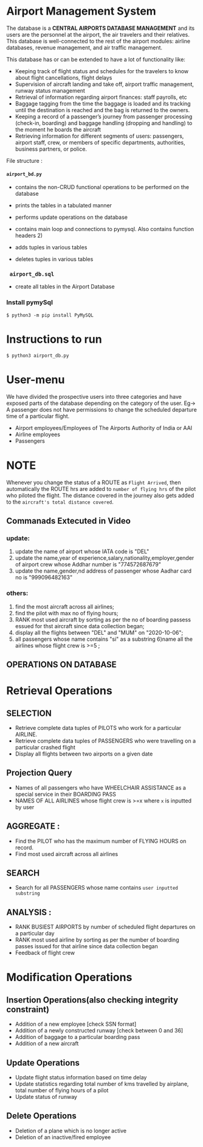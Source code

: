 # Airport Management System 


The database is a **CENTRAL AIRPORTS DATABASE MANAGEMENT** and its users are the personnel at the airport, the air travelers and their relatives. This database is well-connected to the rest of the airport modules: airline databases, revenue management, and air traffic management. 

This database has or can be extended to have a lot of functionality like:

* Keeping track of flight status and schedules for the travelers to know about flight cancellations, flight delays
* Supervision of aircraft landing and take off, airport traffic management, runway status management
* Retrieval of information regarding airport finances: staff payrolls, etc
* Baggage tagging from the  time the baggage is loaded and its tracking until the destination is reached and the bag is returned to the owners.
* Keeping a record of a passenger’s journey from passenger processing (check-in, boarding) and baggage handling (dropping and handling) to the moment he boards the aircraft
* Retrieving information for different segments of users: passengers, airport staff, crew, or members of specific departments, authorities, business partners, or police.

File structure : 
#### `airport_bd.py`
* contains the non-CRUD functional operations to be performed on the database
* prints the tables in a tabulated manner
* performs update operations on the database
* contains main loop and connections to pymysql. Also contains function headers 2)
       
* adds tuples in various tables
* deletes tuples in various tables
### ` airport_db.sql`
* create all tables in the Airport Database

### Install pymySql
```
$ python3 -m pip install PyMySQL
```

# Instructions to run
```
$ python3 airport_db.py
```

# User-menu
We have divided the prospective users into three categories and have exposed parts of the database depending on the category of the user. Eg-> A passenger does not have permissions to change the scheduled departure time of a particular flight.

* Airport employees/Employees of The Airports Authority of India or AAI
* Airline employees
* Passengers

# NOTE
Whenever you change the status of a ROUTE as `Flight Arrived`, then automatically the ROUTE hrs are added to `number of flying hrs` of the pilot who piloted the flight. The distance covered in the journey also gets added to the `aircraft's total distance covered`.

## Commanads Extecuted in Video
### update:
   1) update the name of airport whose IATA code is "DEL"
   2) update the name,year of experience,salary,nationality,employer,gender of airport crew whose Addhar number is "774572687679"
   3) update the name,gender,nd address of passenger whose Aadhar card no is "999096482163"

### others:
  1) find the most aircraft across all airlines;
  2) find the pilot with max no of flying hours;
  3) RANK most used aircraft by sorting as per the no of boarding passess essued for thst aircraft since data collection began;
  4) display all the flights between "DEL" and "MUM" on "2020-10-06";
  5) all passengers whose name contains "si" as a substring
  6)name all the airlines whose flight crew is >=5 ;



## OPERATIONS ON DATABASE
# Retrieval Operations

## SELECTION
* Retrieve complete data tuples of PILOTS who work for a particular AIRLINE.
* Retrieve complete data tuples of PASSENGERS who were travelling on a particular crashed flight
* Display all flights between two airports on a given date

## Projection Query
* Names of all passengers who have WHEELCHAIR ASSISTANCE as a special service in their BOARDING PASS
* NAMES OF ALL AIRLINES whose flight crew is >=x where `x` is inputted by user

## AGGREGATE :
* Find the PILOT who has the maximum number of FLYING HOURS on record.
* Find most used aircraft across all airlines

## SEARCH
* Search for all PASSENGERS whose name contains `user inputted substring`

## ANALYSIS : 
* RANK BUSIEST AIRPORTS by number of scheduled flight departures on a particular day
* RANK most used airline by sorting as per the number of boarding passes issued for that airline since data collection began
* Feedback of flight crew

# Modification Operations

## Insertion Operations(also checking integrity constraint)

* Addition of a new employee [check SSN format]
* Addition of a newly constructed runway [check between 0 and 36]
* Addition of baggage to a particular boarding pass
* Addition of a new aircraft

## Update Operations
* Update flight status information based on time delay
* Update statistics regarding total number of kms travelled by airplane, total number of flying hours of a pilot
* Update status of runway

## Delete Operations
* Deletion of a plane which is no longer active
* Deletion of an inactive/fired employee

